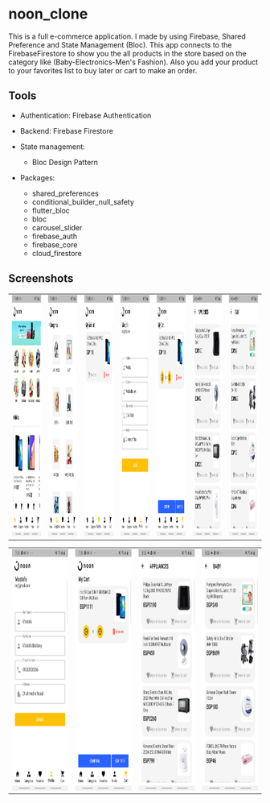 # noon_clone

This is a full e-commerce application. I made by using Firebase, Shared Preference and State Management (Bloc). This app connects to the FirebaseFirestore to show you the all products in the store based on the category like (Baby-Electronics-Men's Fashion). Also you add your product to your favorites list to buy later or cart to make an order.

## Tools
- Authentication: Firebase Authentication
- Backend: Firebase Firestore
- State management:
    - Bloc Design Pattern 

- Packages:
    - shared_preferences
    - conditional_builder_null_safety
    - flutter_bloc
    - bloc
    - carousel_slider
    - firebase_auth
    - firebase_core
    - cloud_firestore

## Screenshots

<table>
  <tr>
    <td><img src="lib/screen_shots/noon1.jpg" width=270 height=480></td>
    <td><img src="lib/screen_shots/noon2.jpg" width=270 height=480></td>
    <td><img src="lib/screen_shots/noon3.jpg" width=270 height=480></td>
    <td><img src="lib/screen_shots/noon4.jpg" width=270 height=480></td>
    <td><img src="lib/screen_shots/noon5.jpg" width=270 height=480></td>
    <td><img src="lib/screen_shots/noon6.jpg" width=270 height=480></td>
    <td><img src="lib/screen_shots/noon7.jpg" width=270 height=480></td>
    
  </tr>
 </table>

<table>
  <tr>
    <td><img src="lib/screen_shots/noon4.jpg" width=270 height=480></td>
    <td><img src="lib/screen_shots/noon5.jpg" width=270 height=480></td>
    <td><img src="lib/screen_shots/noon6.jpg" width=270 height=480></td>
    <td><img src="lib/screen_shots/noon7.jpg" width=270 height=480></td>

  </tr>
 </table>
